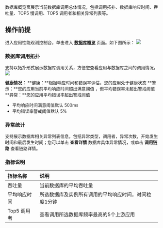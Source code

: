 数据库概览页展示当前数据库调用总体情况，包括调用拓扑、数据库响应时间、吞吐量、TOP5 慢调用、TOP5 调用者和相关异常列表等。

## 操作前提
进入应用性能观测控制台，单击进入 [**数据库概览**](https://console.cloud.tencent.com/apm/monitor/database) 页面。如下图所示：
![](https://main.qcloudimg.com/raw/a4b7bf73d8b9c4e1dc74d15924c3690d.png)

### 数据库调用拓扑
支持以拓扑形式展示数据库调用关系，方便您查看应用与数据库之间的调用情况。
![](https://qcloudimg.tencent-cloud.cn/raw/5dfcf12142b04b3caa42bc1c0da7d4b3.png)

**健康情况：**
**健康：**根据响应时间和错误率评估，您的应用处于健康状态
**警示：**您的应用当前平均响应时间超出满意阈值 ，但平均错误率未超出警戒阈值
**异常：**您的应用平均错误率超出警戒阈值

- 平均响应时间满意阈值默认 500ms
- 平均错误率警戒阈值默认 5%


### 异常统计
支持展示数据库相关异常列表信息，包括异常类型，调用者，异常次数，开始发生时间和最后发生时间；您可以单击 **查看详情** 数据库具体异常情况，或单击 **调用链路** 查看链路详情。

### 指标说明
| 指标名称            | 说明                                                         |
| :------------------ | :----------------------------------------------------------- |
| 吞吐量              | 当前数据库的平均吞吐量                                         |
| 平均响应时间        | 所选数据库及实例所有调用的平均响应时间，时间粒度1分钟 |
| Top5  调用者 | 查看调用所选数据库频率最高的5个上游应用|
